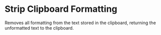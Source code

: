# Strip Clipboard Formatting

Removes all formatting from the text stored in the clipboard, returning the unformatted text to the clipboard.